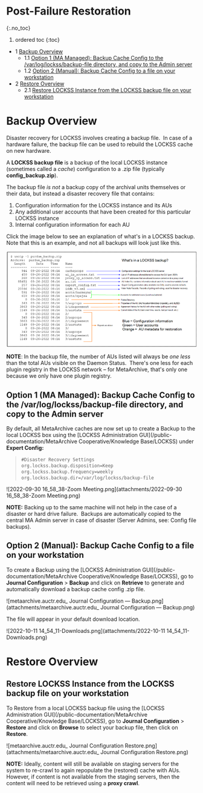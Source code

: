 # Post-Failure Restoration
{:.no_toc}

1. ordered toc
{:toc}


* 1 [Backup Overview](#PostFailureRestoration-trueBackupOverview)
	+ 1.1 [Option 1 (MA Managed): Backup Cache Config to the /var/log/lockss/backup-file directory, and copy to the Admin server](#PostFailureRestoration-Option1(MAManaged):BackupCacheConfigtothe/var/log/lockss/backup-filedirectory,andcopytotheAdminserver)
	+ 1.2 [Option 2 (Manual): Backup Cache Config to a file on your workstation](#PostFailureRestoration-Option2(Manual):BackupCacheConfigtoafileonyourworkstation)
* 2 [Restore Overview](#PostFailureRestoration-RestoreOverview)
	+ 2.1 [Restore LOCKSS Instance from the LOCKSS backup file on your workstation](#PostFailureRestoration-RestoreLOCKSSInstancefromtheLOCKSSbackupfileonyourworkstation)


Backup Overview
===========================================================================================================================================================================================================================================================================================================================================================================================================================================================================================================================================================================================================================================================================================================================================================

Disaster recovery for LOCKSS involves creating a backup file.  In case of a hardware failure, the backup file can be used to rebuild the LOCKSS cache on new hardware.

A **LOCKSS backup file** is a backup of the local LOCKSS instance (sometimes called a *cache*) configuration to a .zip file (typically **config\_backup.zip**). 

The backup file *is not* a backup copy of the archival units themselves or their data, but instead a disaster recovery file that contains:

1. Configuration information for the LOCKSS instance and its AUs
2. Any additional user accounts that have been created for this particular LOCKSS instance
3. Internal configuration information for each AU

Click the image below to see an explanation of what's in a LOCKSS backup.  Note that this is an example, and not all backups will look just like this.

![image2022-11-18_15-42-19.png](attachments/image2022-11-18_15-42-19.png)

**NOTE**: In the backup file, the number of AUs listed will always be *one less* than the total AUs visible on the Daemon Status.  There's one less for each plugin registry in the LOCKSS network – for MetaArchive, that's only one because we only have one plugin registry.

  


Option 1 (MA Managed): Backup Cache Config to the /var/log/lockss/backup-file directory, and copy to the Admin server
---------------------------------------------------------------------------------------------------------------------

By default, all MetaArchive caches are now set up to create a Backup to the local LOCKSS box using the [LOCKSS Administration GUI](/public-documentation/MetaArchive Cooperative/Knowledge Base/LOCKSS) under **Expert Config:**


> 
> ```
> #Disaster Recovery Settings  
> org.lockss.backup.disposition=Keep  
> org.lockss.backup.frequency=weekly  
> org.lockss.backup.dir=/var/log/lockss/backup-file
> ```
> 

![2022-09-30 16_58_38-Zoom Meeting.png](attachments/2022-09-30 16_58_38-Zoom Meeting.png)

**NOTE:** Backing up to the same machine will not help in the case of a disaster or hard drive failure.  Backups are automatically copied to the central MA Admin server in case of disaster (Server Admins, see: Config file backups).

Option 2 (Manual): Backup Cache Config to a file on your workstation
--------------------------------------------------------------------

To create a Backup using the [LOCKSS Administration GUI](/public-documentation/MetaArchive Cooperative/Knowledge Base/LOCKSS), go to **Journal Configuration** > **Backup** and click on **Retrieve** to generate and automatically download a backup cache config .zip file.

![metaarchive.auctr.edu_ Journal Configuration — Backup.png](attachments/metaarchive.auctr.edu_ Journal Configuration — Backup.png)

The file will appear in your default download location.

![2022-10-11 14_54_11-Downloads.png](attachments/2022-10-11 14_54_11-Downloads.png)

Restore Overview
================

Restore LOCKSS Instance from the LOCKSS backup file on your workstation
-----------------------------------------------------------------------

To Restore from a local LOCKSS backup file using the [LOCKSS Administration GUI](/public-documentation/MetaArchive Cooperative/Knowledge Base/LOCKSS), go to **Journal Configuration** > **Restore** and click on **Browse** to select your backup file, then click on **Restore**.

![metaarchive.auctr.edu_ Journal Configuration Restore.png](attachments/metaarchive.auctr.edu_ Journal Configuration Restore.png)

**NOTE:** Ideally, content will still be available on staging servers for the system to re-crawl to again repopulate the (restored) cache with AUs.  However, if content is not available from the staging servers, then the content will need to be retrieved using a **proxy crawl**.

  


